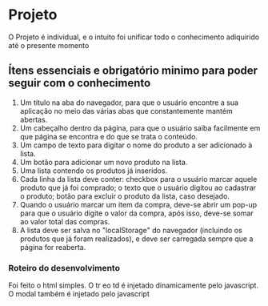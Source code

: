 <h1>Projeto</h1>

<p>O Projeto é individual, e o intuito foi unificar todo o conhecimento adiquirido até o presente momento</p>

<h2>Ítens essenciais e obrigatório minimo para poder seguir com o conhecimento</h2>

<ol>
<li> Um título na aba do navegador, para que o usuário encontre a sua aplicação no meio
das várias abas que constantemente mantém abertas.</li>
<li> Um cabeçalho dentro da página, para que o usuário saiba facilmente em que página se
encontra e do que se trata o conteúdo.</li>
<li> Um campo de texto para digitar o nome do produto a ser adicionado à lista.</li>
<li> Um botão para adicionar um novo produto na lista.</li>
<li> Uma lista contendo os produtos já inseridos.</li>
<li> Cada linha da lista deve conter: checkbox para o usuário marcar aquele produto que já
foi comprado; o texto que o usuário digitou ao cadastrar o produto; botão para excluir
o produto da lista, caso desejado.</li>
<li> Quando o usuário marcar um item da compra, deve-se abrir um pop-up para que o
usuário digite o valor da compra, após isso, deve-se somar ao valor total das compras.</li>
<li> A lista deve ser salva no "localStorage" do navegador (incluindo os produtos que já
foram realizados), e deve ser carregada sempre que a página for reaberta.</li>
</ol>

<h3>Roteiro do desenvolvimento</h3>

<p>Foi feito o html simples. O tr eo td é injetado dinamicamente pelo javascript. O modal também é injetado pelo javascript</p>
